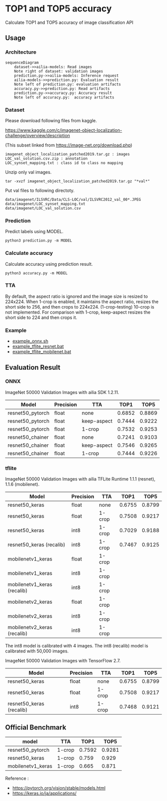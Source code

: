 # TOP1 and TOP5 accuracy

Calculate TOP1 and TOP5 accuracy of image classification API

## Usage

### Architecture

```mermaid
sequenceDiagram
    dataset->>ailia-models: Read images
    Note right of dataset: validation images
    prediction.py->>ailia-models: Inference request
    ailia-models->>prediction.py: Evaluation result
    Note left of prediction.py: evaluation artifacts
    accuracy.py->>prediction.py: Read artifacts
    prediction.py->>accuracy.py: Accuracy result
    Note left of accuracy.py:  accuracy artifacts
```

### Dataset

Please download following files from kaggle.

https://www.kaggle.com/c/imagenet-object-localization-challenge/overview/description

(This subset linked from https://image-net.org/download.php)

```
imagenet_object_localization_patched2019.tar.gz : images
LOC_val_solution.csv.zip : annotation
LOC_synset_mapping.txt : class id to class no mapping
```

Unzip only val images.

```
tar -xvzf imagenet_object_localization_patched2019.tar.gz "*val*"
```

Put val files to following directoty.

```
data/imagenet/ILSVRC/Data/CLS-LOC/val/ILSVRC2012_val_00*.JPEG
data/imagenet/LOC_synset_mapping.txt
data/imagenet/LOC_val_solution.csv
```

### Prediction 

Predict labels using MODEL.

```
python3 prediction.py -m MODEL
```

### Calculate accuracy

Calculate accuracy using prediction result.

```
python3 accuracy.py -m MODEL
```

### TTA

By default, the aspect ratio is ignored and the image size is resized to 224x224. When 1-crop is enabled, it maintains the aspect ratio, resizes the short side to 256, and then crops to 224x224. (1-crop-testing) 10-crop is not implemented. For comparison with 1-crop, keep-aspect resizes the short side to 224 and then crops it.

### Example

- [example_onnx.sh](./example_onnx.sh)
- [example_tflite_resnet.bat](./example_tflite_resnet.bat)
- [example_tflite_mobilenet.bat](./example_tflite_mobilenet.bat)

## Evaluation Result

### ONNX

ImageNet 50000 Validation Images with ailia SDK 1.2.11.

|Model|Precision|TTA|TOP1|TOP5|
|-----|-----|-----|-----|-----|
|resnet50_pytorch|float|none|0.6852|0.8869|
|resnet50_pytorch|float|keep-aspect|0.7444|0.9222|
|resnet50_pytorch|float|1-crop|0.7532|0.9253|
|resnet50_chainer|float|none|0.7241|0.9103|
|resnet50_chainer|float|keep-aspect|0.7546|0.9265|
|resnet50_chainer|float|1-crop|0.7444|0.9226|

### tflite

ImageNet 50000 Validation Images with ailia TFLite Runtime 1.1.1 (resnet), 1.1.6 (mobilenet).

|Model|Precision|TTA|TOP1|TOP5|
|-----|-----|-----|-----|-----|
|resnet50_keras|float|none|0.6755|0.8799|
|resnet50_keras|float|1-crop|0.7508|0.9217|
|resnet50_keras|int8|1-crop|0.7029|0.9188|
|resnet50_keras (recalib)|int8|1-crop|0.7467|0.9125|
|mobilenetv1_keras|float|1-crop|||
|mobilenetv1_keras|int8|1-crop|||
|mobilenetv1_keras (recalib)|int8|1-crop|||
|mobilenetv2_keras|float|1-crop|||
|mobilenetv2_keras|int8|1-crop|||
|mobilenetv2_keras (recalib)|int8|1-crop|||

The int8 model is calibrated with 4 images. The int8 (recalib) model is calibrated with 50,000 images.

ImageNet 50000 Validation Images with TensorFlow 2.7.

|Model|Precision|TTA|TOP1|TOP5|
|-----|-----|-----|-----|-----|
|resnet50_keras|float|none|0.6755|0.8799|
|resnet50_keras|float|1-crop|0.7508|0.9217|
|resnet50_keras (recalib)|int8|1-crop|0.7468|0.9121|

## Official Benchmark

|model|TTA|TOP1|TOP5|
|-----|-----|-----|-----|
|resnet50_pytorch|1-crop|0.7592|0.9281|
|resnet50_keras|1-crop|0.759|0.929|
|mobilenetv1_keras|1-crop|0.665|0.871|

Reference :
- https://pytorch.org/vision/stable/models.html
- https://keras.io/ja/applications/

